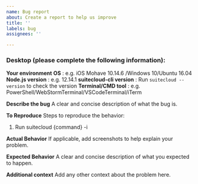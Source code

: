 ```yaml
---
name: Bug report
about: Create a report to help us improve
title: ''
labels: bug
assignees: ''

---
```


### **Desktop (please complete the following information):**

**Your environment**
**OS** : e.g. iOS Mohave 10.14.6 /Windows 10/Ubuntu 16.04
**Node.js version** : e.g. 12.14.1
**suitecloud-cli version** : Run `suitecloud --version` to check the version
**Terminal/CMD tool** : e.g. PowerShell/WebStormTerminal/VSCodeTerminal/iTerm

**Describe the bug**
A clear and concise description of what the bug is.

**To Reproduce**
Steps to reproduce the behavior:
1. Run suitecloud {command} -i

**Actual Behavior**
If applicable, add screenshots to help explain your problem.

**Expected Behavior**
A clear and concise description of what you expected to happen.

**Additional context**
Add any other context about the problem here.
